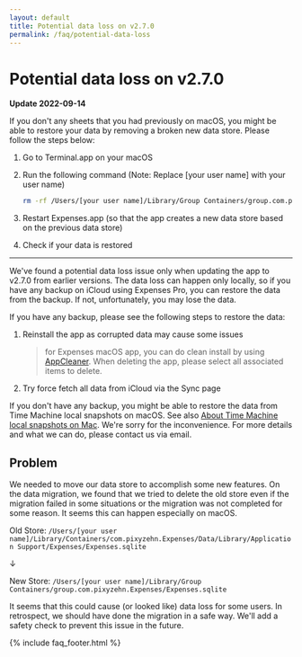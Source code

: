 ```yaml
---
layout: default
title: Potential data loss on v2.7.0
permalink: /faq/potential-data-loss
---
```


# Potential data loss on v2.7.0

**Update 2022-09-14**

If you don't any sheets that you had previously on macOS, you might be able to restore your data by removing a broken new data store. Please follow the steps below:

1. Go to Terminal.app on your macOS
2. Run the following command (Note: Replace [your user name] with your user name)

    ```sh
    rm -rf /Users/[your user name]/Library/Group Containers/group.com.pixyzehn.Expenses/Expenses.sqlite
    ```

3. Restart Expenses.app (so that the app creates a new data store based on the previous data store)
4. Check if your data is restored

---

We've found a potential data loss issue only when updating the app to v2.7.0 from earlier versions. The data loss can happen only locally, so if you have any backup on iCloud using Expenses Pro, you can restore the data from the backup. If not, unfortunately, you may lose the data.

If you have any backup, please see the following steps to restore the data:

1. Reinstall the app as corrupted data may cause some issues

    > for Expenses macOS app, you can do clean install by using [AppCleaner](https://freemacsoft.net/appcleaner/). When deleting the app, please select all associated items to delete.

2. Try force fetch all data from iCloud via the Sync page

If you don't have any backup, you might be able to restore the data from Time Machine local snapshots on macOS. See also [About Time Machine local snapshots on Mac](https://support.apple.com/guide/mac-help/about-time-machine-local-snapshots-mh35933/mac). We're sorry for the inconvenience. For more details and what we can do, please contact us via email.

## Problem

We needed to move our data store to accomplish some new features. On the data migration, we found that we tried to delete the old store even if the migration failed in some situations or the migration was not completed for some reason. It seems this can happen especially on macOS.

Old Store:
`/Users/[your user name]/Library/Containers/com.pixyzehn.Expenses/Data/Library/Application Support/Expenses/Expenses.sqlite`

↓

New Store:
`/Users/[your user name]/Library/Group Containers/group.com.pixyzehn.Expenses/Expenses.sqlite`

It seems that this could cause (or looked like) data loss for some users. In retrospect, we should have done the migration in a safe way. We'll add a safety check to prevent this issue in the future.

{% include faq_footer.html %}
